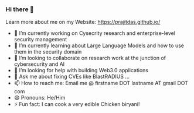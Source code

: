 ### Hi there 👋

Learn more about me on my Website: https://prajitdas.github.io/

<!--
**prajitdas/prajitdas** is a ✨ _special_ ✨ repository because its `README.md` (this file) appears on your GitHub profile.

Here are some ideas to get you started:
-->
- 🔭 I’m currently working on Cysecrity research and enterprise-level security management
- 🌱 I’m currently learning about Large Language Models and how to use them in the security domain
- 👯 I’m looking to collaborate on research work at the junction of cybersecurity and AI
- 🤔 I’m looking for help with building Web3.0 applications
- 💬 Ask me about fixing CVEs like BlastRADIUS ...
- 📫 How to reach me: Email me @ firstname DOT lastname AT gmail DOT com
- 😄 Pronouns: He/Him
- ⚡ Fun fact: I can cook a very edible Chicken biryani!  
